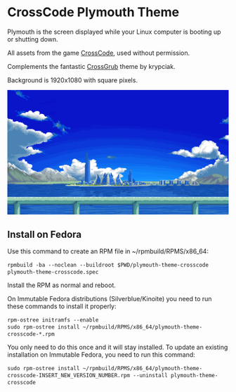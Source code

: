 # CrossCode Plymouth Theme

Plymouth is the screen displayed while your Linux computer is booting up or shutting down.

All assets from the game [CrossCode](https://cross-code.com/en/home), used without permission.

Complements the fantastic [CrossGrub](https://github.com/krypciak/crossgrub) theme by krypciak.

Background is 1920x1080 with square pixels.

![Screenshot](plymouth-theme-crosscode/usr/share/plymouth/themes/crosscode/background.png)

## Install on Fedora

Use this command to create an RPM file in ~/rpmbuild/RPMS/x86_64:

    rpmbuild -ba --noclean --buildroot $PWD/plymouth-theme-crosscode plymouth-theme-crosscode.spec

Install the RPM as normal and reboot.

On Immutable Fedora distributions (Silverblue/Kinoite) you need to run these commands to install it properly:

    rpm-ostree initramfs --enable
    sudo rpm-ostree install ~/rpmbuild/RPMS/x86_64/plymouth-theme-crosscode-*.rpm

You only need to do this once and it will stay installed. To update an existing installation on Immutable Fedora, you need to run this command:

    sudo rpm-ostree install ~/rpmbuild/RPMS/x86_64/plymouth-theme-crosscode-INSERT_NEW_VERSION_NUMBER.rpm --uninstall plymouth-theme-crosscode
